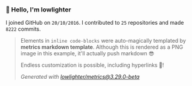 ### 👋 Hello, I'm lowlighter

I joined GitHub on `20/10/2016`.
I contributed to `25` repositories and made `8222` commits.

> Elements in `inline code-blocks` were auto-magically templated by **metrics markdown template**.
> Although this is rendered as a PNG image in this example, it'll actually push markdown 😎
>
> Endless customization is possible, including hyperlinks 🎉!
>
> *Generated with [lowlighter/metrics@3.29.0-beta](https://github.com/lowlighter/metrics)*
